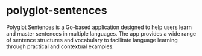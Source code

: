 # polyglot-sentences
Polyglot Sentences is a Go-based application designed to help users learn and master sentences in multiple languages. The app provides a wide range of sentence structures and vocabulary to facilitate language learning through practical and contextual examples.
